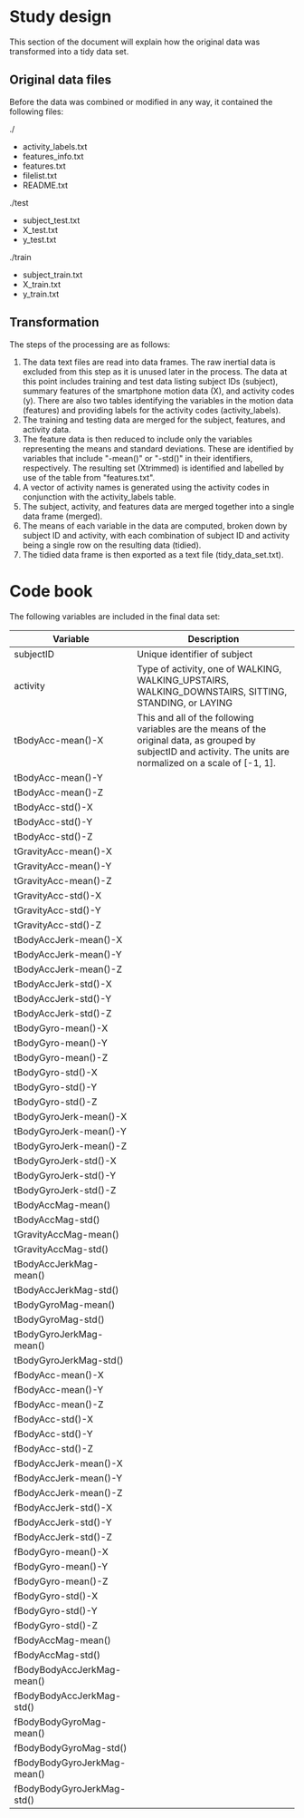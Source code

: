 # Study design
This section of the document will explain how the original data was transformed into a tidy data set.

## Original data files
Before the data was combined or modified in any way, it contained the following files:

./

* activity_labels.txt
* features_info.txt
* features.txt
* filelist.txt
* README.txt

./test

* subject_test.txt
* X_test.txt
* y_test.txt

./train

* subject_train.txt
* X_train.txt
* y_train.txt

## Transformation
The steps of the processing are as follows:

1. The data text files are read into data frames. The raw inertial data is excluded from this step as it is unused later in the process. The data at this point includes training and test data listing subject IDs (subject), summary features of the smartphone motion data (X), and activity codes (y). There are also two tables identifying the variables in the motion data (features) and providing labels for the activity codes (activity_labels).
2. The training and testing data are merged for the subject, features, and activity data.
3. The feature data is then reduced to include only the variables representing the means and standard deviations. These are identified by variables that include "-mean()" or "-std()" in their identifiers, respectively. The resulting set (Xtrimmed) is identified and labelled by use of the table from "features.txt".
4. A vector of activity names is generated using the activity codes in conjunction with the activity_labels table.
5. The subject, activity, and features data are merged together into a single data frame (merged).
6. The means of each variable in the data are computed, broken down by subject ID and activity, with each combination of subject ID and activity being a single row on the resulting data (tidied).
7. The tidied data frame is then exported as a text file (tidy_data_set.txt).

# Code book
The following variables are included in the final data set:

|Variable|Description|
|--------|-----------|
|subjectID|Unique identifier of subject|
|activity|Type of activity, one of WALKING, WALKING_UPSTAIRS, WALKING_DOWNSTAIRS, SITTING, STANDING, or LAYING|
|tBodyAcc-mean()-X|This and all of the following variables are the means of the original data, as grouped by subjectID and activity. The units are normalized on a scale of [-1, 1].|
|tBodyAcc-mean()-Y||
|tBodyAcc-mean()-Z||
|tBodyAcc-std()-X||
|tBodyAcc-std()-Y||
|tBodyAcc-std()-Z||
|tGravityAcc-mean()-X||
|tGravityAcc-mean()-Y||
|tGravityAcc-mean()-Z||
|tGravityAcc-std()-X||
|tGravityAcc-std()-Y||
|tGravityAcc-std()-Z||
|tBodyAccJerk-mean()-X||
|tBodyAccJerk-mean()-Y||
|tBodyAccJerk-mean()-Z||
|tBodyAccJerk-std()-X||
|tBodyAccJerk-std()-Y||
|tBodyAccJerk-std()-Z||
|tBodyGyro-mean()-X||
|tBodyGyro-mean()-Y||
|tBodyGyro-mean()-Z||
|tBodyGyro-std()-X||
|tBodyGyro-std()-Y||
|tBodyGyro-std()-Z||
|tBodyGyroJerk-mean()-X||
|tBodyGyroJerk-mean()-Y||
|tBodyGyroJerk-mean()-Z||
|tBodyGyroJerk-std()-X||
|tBodyGyroJerk-std()-Y||
|tBodyGyroJerk-std()-Z||
|tBodyAccMag-mean()||
|tBodyAccMag-std()||
|tGravityAccMag-mean()||
|tGravityAccMag-std()||
|tBodyAccJerkMag-mean()||
|tBodyAccJerkMag-std()||
|tBodyGyroMag-mean()||
|tBodyGyroMag-std()||
|tBodyGyroJerkMag-mean()||
|tBodyGyroJerkMag-std()||
|fBodyAcc-mean()-X||
|fBodyAcc-mean()-Y||
|fBodyAcc-mean()-Z||
|fBodyAcc-std()-X||
|fBodyAcc-std()-Y||
|fBodyAcc-std()-Z||
|fBodyAccJerk-mean()-X||
|fBodyAccJerk-mean()-Y||
|fBodyAccJerk-mean()-Z||
|fBodyAccJerk-std()-X||
|fBodyAccJerk-std()-Y||
|fBodyAccJerk-std()-Z||
|fBodyGyro-mean()-X||
|fBodyGyro-mean()-Y||
|fBodyGyro-mean()-Z||
|fBodyGyro-std()-X||
|fBodyGyro-std()-Y||
|fBodyGyro-std()-Z||
|fBodyAccMag-mean()||
|fBodyAccMag-std()||
|fBodyBodyAccJerkMag-mean()||
|fBodyBodyAccJerkMag-std()||
|fBodyBodyGyroMag-mean()||
|fBodyBodyGyroMag-std()||
|fBodyBodyGyroJerkMag-mean()||
|fBodyBodyGyroJerkMag-std()||

